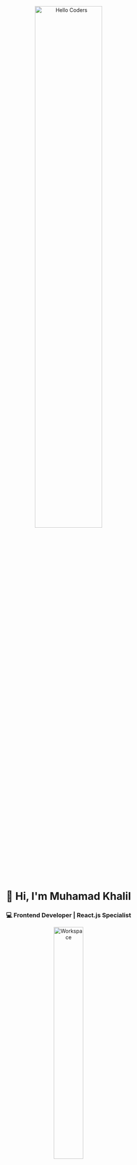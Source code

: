 <div align="center">
  
<img src="https://raw.githubusercontent.com/SP-XD/SP-XD/main/images/hellocoders_rounded.gif" width="60%" alt="Hello Coders" />

<h1>👋 Hi, I'm Muhamad Khalil</h1>
<h3>💻 Frontend Developer | React.js Specialist</h3>

<img src="https://raw.githubusercontent.com/SP-XD/SP-XD/main/images/dev-working_rounded.gif" width="40%" alt="Workspace" />

<br><br>

[![LinkedIn](https://img.shields.io/badge/LinkedIn-0A66C2?style=flat&logo=linkedin&logoColor=white)](https://www.linkedin.com/in/muhamad-khalil-912529371)
[![Portfolio](https://img.shields.io/badge/Portfolio-000000?style=flat&logo=react&logoColor=61DAFB)](https://your-portfolio-link.com)
[![Gmail](https://img.shields.io/badge/Gmail-D14836?style=flat&logo=gmail&logoColor=white)](mailto:medo.khalil.01.18@gmail.com)

![Profile Views](https://komarev.com/ghpvc/?username=MohamedKhalil&style=flat&color=orange&label=PROFILE+VIEWS)

</div>

---

## 🚀 **About Me**
As a **Frontend Developer**, I specialize in creating **responsive** and **visually compelling** web applications using **HTML**, **CSS**, **JavaScript**, and **modern frameworks** like **React.js**.  I focus on **performance optimization**, **cross-browser compatibility**, and building **user-centric interfaces**.  With extensive **freelancing experience**, I’ve become highly adaptable across **diverse projects** and excel in **team collaboration** to deliver high-quality solutions.  Currently, I'm enhancing my skills in **SEO optimization**.

---

## 🛠️ **Skills & Technologies**

### **💻 Web Development**
- **Frontend:** HTML, CSS, JavaScript, React.js, Redux, Redux Toolkit, React Router
- **CSS Frameworks:** Tailwind CSS, Material UI, Bootstrap
- **Backend Basics:** Node.js, Express.js
- **Database:** MongoDB
- **Version Control:** Git & GitHub
- **API Testing:** Postman
- Agile methodologies & team collaboration
- Project tracking tools like **Jira**
- Skilled in delivering **responsive**, **optimized**, and **scalable** solutions

---

## 📊 **GitHub Stats**

<div align="center">
  
<img src="https://github-readme-stats.vercel.app/api?username=Muhamad-Khalil&show_icons=true&theme=tokyonight" width="49%" />
<img src="https://github-readme-streak-stats.herokuapp.com?user=Muhamad-Khalil&theme=tokyonight&hide_border=false" width="49%" />

</div>

---
{* ## 🗂️ **Top Projects**
| Project | Description | Tech |
|--------|------------|------|
| [🔗 Portfolio Website](https://your-portfolio-link.com) | Personal portfolio showcasing my projects & skills | React, TailwindCSS |
| [📱 Todo App](https://github.com/your-username/todo-app) | A modern todo app with React hooks & local storage | React, CSS |
| [🌐 Weather App](https://github.com/your-username/weather-app) | A weather forecast app using OpenWeather API | React, Bootstrap |
*}
---

## 🎧 **Coding Vibes**

[![Spotify](https://spotify-readme.sp-xd.vercel.app/api/spotify)](https://open.spotify.com/)

---

<div align="center">

### 💡 “Code is like humor. When you have to explain it, it’s bad.”

</div>
